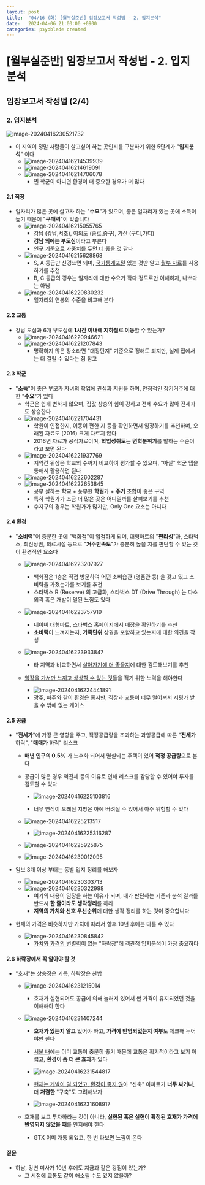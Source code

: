 ```yaml
---
layout: post
title:  "04/16 (화) [월부실준반] 임장보고서 작성법 - 2. 입지분석"
date:   2024-04-06 21:00:00 +0900
categories: psyoblade created
---
```


# [월부실준반] 임장보고서 작성법 - 2. 입지분석

## 임장보고서 작성법 (2/4)

### 2. 입지분석

![image-20240416230521732](/private/images/2024-04-16-siljun-day8/image-20240416230521732.png)

* 이 지역이 정말 사람들이 살고싶어 하는 곳인지를 구분하기 위한 5단계가 "**입지분석**" 이다
  * ![image-20240416214539939](/private/images/2024-04-16-siljun-day8/image-20240416214539939.png)
  * ![image-20240416214619091](/private/images/2024-04-16-siljun-day8/image-20240416214619091.png)
  * ![image-20240416214706078](/private/images/2024-04-16-siljun-day8/image-20240416214706078.png)
    * 찐 학군이 아니면 환경이 더 중요한 경우가 더 많다

#### 2.1 직장

* 일자리가 많은 곳에 살고자 하는 "**수요**"가 있으며, 좋은 일자리가 있는 곳에 소득이 높기 때문에 "**구매력**"이 있습니다
  * ![image-20240416215055765](/private/images/2024-04-16-siljun-day8/image-20240416215055765.png)
    * 강남 (강남,서초), 여의도 (종로,중구), 가산 (구디,가디)
    * **강남 외에는 부도심**이라고 부른다
    * <u>인구 기준으로 가중치를 두면 더 좋을 것</u> 같다
  * ![image-20240416215628868](/private/images/2024-04-16-siljun-day8/image-20240416215628868.png)
    * S, A 등급만 신경쓰면 되며, [국가통계포털](https://kosis.kr/statHtml/statHtml.do?orgId=629&tblId=DT_DBB0020&vw_cd=MT_OTITLE&list_id=210_210A_629_62902_D&scrId=&seqNo=&lang_mode=ko&obj_var_id=&itm_id=&conn_path=MT_OTITLE&path=%252FstatisticsList%252FstatisticsListIndex.do) 있는 것만 알고 [월부 자료](https://cafe.naver.com/wecando7/10765235)를 사용하기를 추천
    * B, C 등급의 경우는 일자리에 대한 수요가 작다 정도로만 이해하자, 나쁘다는 아님
  * ![image-20240416220830232](/private/images/2024-04-16-siljun-day8/image-20240416220830232.png)
    * 일자리의 연봉의 수준을 비교해 본다

#### 2.2 교통

* 강남 도심과 6개 부도심에 **1시간 이내에 지하철로 이동**할 수 있는가?
  * ![image-20240416220946621](/private/images/2024-04-16-siljun-day8/image-20240416220946621.png)
  * ![image-20240416221207843](/private/images/2024-04-16-siljun-day8/image-20240416221207843.png)
    * 명확하지 않은 장소라면 "대장단지" 기준으로 정해도 되지만, 실제 집에서는 더 걸릴 수 있다는 점 참고

#### 2.3 학군

* "**소득**"이 좋은 부모가 자녀의 학업에 관심과 지원을 하며, 안정적인 장기거주에 대한 "**수요**"가 있다
  * 학군은 쉽게 변하지 않으며, 집값 상승의 힘이 강하고 전세 수요가 많아 전세가도 상승한다
  * ![image-20240416221704431](/private/images/2024-04-16-siljun-day8/image-20240416221704431.png)
    * 학원이 인접한지, 이동이 편한 지 등을 확인하면서 임장하기를 추천하며, 오래된 자료도 (2016) 크게 다르지 않다
    * 2016년 자료가 공식자료이며, **학업성취도**는 **면학분위기**를 말하는 수준이라고 보면 된다
  * ![image-20240416221937769](/private/images/2024-04-16-siljun-day8/image-20240416221937769.png)
    * 지역간 위상은 학교의 수까지 비교하여 평가할 수 있으며, "아실" 학군 탭을 통해서 활용하면 된다
  * ![image-20240416222602287](/private/images/2024-04-16-siljun-day8/image-20240416222602287.png)
  * ![image-20240416222653845](/private/images/2024-04-16-siljun-day8/image-20240416222653845.png)
    * 공부 잘하는 **학교** + 풍부한 **학원**가 + **주거** 조합이 좋은 구역
    * 특히 학원가가 조금 더 많은 곳은 어디일까를 살펴보기를 추천
    * 수지구의 경우는 학원가가 많지만, Only One 요소는 아니다

#### 2.4 환경

* "**소비력**"이 충분한 곳에 "백화점"이 입점하게 되며, 대형마트의 "**편리성**"과, 스타벅스, 최신상권, 의료시설 등으로 "**거주만족도**"가 충분히 높을 지를 판단할 수 있는 것이 환경적인 요소다

  * ![image-20240416223207927](/private/images/2024-04-16-siljun-day8/image-20240416223207927.png)
    * 백화점은 1층은 직접 방문하여 어떤 소비습관 (명품관 등) 을 갖고 있고 소비력을 가졌는가를 보기를 추천
    * 스타벅스 R (Reserve) 의 고급화, 스타벅스 DT (Drive Through) 는 다소 외곽 혹은 개발이 덜된 느낌도 있다

  * ![image-20240416223757919](/private/images/2024-04-16-siljun-day8/image-20240416223757919.png)
    * 네이버 대형마트, 스타벅스 홈페이지에서 매장을 확인하기를 추천
    * **소비력**이 느껴지는지, **가족단위** 상권을 포함하고 있는지에 대한 의견을 작성

  * ![image-20240416223933847](/private/images/2024-04-16-siljun-day8/image-20240416223933847.png)
    * 타 지역과 비교하면서 <u>살아가기에 더 좋을지</u>에 대한 검토해보기를 추천
  * <u>임장을 가서만 느끼고 상상할 수 있는 것</u>들을 적기 위한 노력을 해야한다
    * ![image-20240416224441891](/private/images/2024-04-16-siljun-day8/image-20240416224441891.png)
    * 광주, 파주와 같이 환경은 좋지만, 직장과 교통이 너무 떨어져서 저평가 받을 수 밖에 없는 케이스

#### 2.5 공급

* "**전세가**"에 가장 큰 영향을 주고, 적정공급량을 초과하는 과잉공급에 따른 "**전세가** 하락", "**매매가** 하락" 리스크

  * **매년 인구의 0.5%** 가 노후화 되어서 멸실되는 주택이 있어 **적정 공급량**으로 본다

  * 공급이 많은 경우 역전세 등의 이유로 인해 리스크를 감당할 수 있어야 투자를 검토할 수 있다

    * ![image-20240416225103816](/private/images/2024-04-16-siljun-day8/image-20240416225103816.png)

    * 너무 연식이 오래된 지방은 아예 버려질 수 있어서 아주 위험할 수 있다

  * ![image-20240416225213517](/private/images/2024-04-16-siljun-day8/image-20240416225213517.png)
    * ![image-20240416225316287](/private/images/2024-04-16-siljun-day8/image-20240416225316287.png)
  * ![image-20240416225925875](/private/images/2024-04-16-siljun-day8/image-20240416225925875.png)
  * ![image-20240416230012095](/private/images/2024-04-16-siljun-day8/image-20240416230012095.png)

* 임보 3개 이상 부터는 동별 입지 정리를 해보자

  * ![image-20240416230303713](/private/images/2024-04-16-siljun-day8/image-20240416230303713.png)
  * ![image-20240416230322998](/private/images/2024-04-16-siljun-day8/image-20240416230322998.png)
    * 여기의 내용이 임장을 하는 이유가 되며, 내가 판단하는 기준과 분석 결과를 반드시 **한 줄이라도 생각정리**를 하라
    * **지역의 가치와 선호 우선순위**에 대한 생각 정리를 하는 것이 중요합니다

* 현재의 가격은 비슷하지만 가치에 따라서 향후 10년 후에는 다를 수 있다
  * ![image-20240416230845842](/private/images/2024-04-16-siljun-day8/image-20240416230845842.png)
    * <u>가치와 가격의 변별력이 없는</u> "하락장"에 객관적 입지분석이 가장 중요하다

#### 2.6 하락장에서 꼭 알아야 할 것

* "호재"는 상승장은 기름, 하락장은 찬밥

  * ![image-20240416231215014](/private/images/2024-04-16-siljun-day8/image-20240416231215014.png)

    * 호재가 실현되어도 공급에 의해 눌러져 있어서 싼 가격이 유지되었던 것을 이해해야 한다

  * ![image-20240416231407244](/private/images/2024-04-16-siljun-day8/image-20240416231407244.png)

    * **호재가 있는지 알고** 있어야 하고, **가격에 반영되었는지 여부**도 체크해 두어야만 한다
    * <u>서울 내</u>에는 이미 교통이 충분히 좋기 때문에 교통은 획기적이라고 보기 어렵고, **환경이 좀 더 큰 효과**가 있다

    * ![image-20240416231544817](/private/images/2024-04-16-siljun-day8/image-20240416231544817.png)
    * <u>현재는 개발이 덜 되었고, 환경이 좋지 않</u>아 "신축" 아파트가 **너무 싸거나**, 더 **저렴한** "구축"도 고려해보자

    * ![image-20240416231608917](/private/images/2024-04-16-siljun-day8/image-20240416231608917.png)

  * 호재를 보고 투자하라는 것이 아니라, **실현된 혹은 실현이 확정된 호재가 가격에 반영되지 않았을 때**를 인지해야 한다
    * GTX 이미 개통 되었고, 한 번 타보면 느낌이 온다

#### 질문

* 하남, 강변 미사가 10년 후에도 지금과 같은 강점이 있는가?
  * 그 시점에 교통도 같이 해소될 수도 있지 않을까?